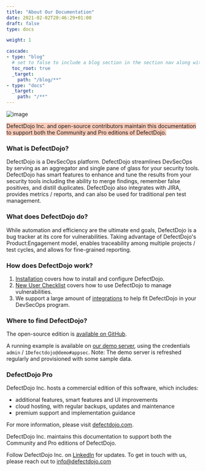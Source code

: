 ```yaml
---
title: "About Our Documentation"
date: 2021-02-02T20:46:29+01:00
draft: false
type: docs

weight: 1

cascade:
- type: "blog"
  # set to false to include a blog section in the section nav along with docs
  toc_root: true
  _target:
    path: "/blog/**"
- type: "docs"
  _target:
    path: "/**"
---
```


![image](images/dashboard.png)

<span style="background-color:rgba(242, 86, 29, 0.3)">DefectDojo Inc. and open-source contributors maintain this documentation to support both the Community and Pro editions of DefectDojo.</span>

### What is DefectDojo?

DefectDojo is a DevSecOps platform. DefectDojo streamlines DevSecOps by serving as an aggregator and single pane of glass for your security tools. DefectDojo has smart features to enhance and tune the results from your security tools including the ability to merge findings, remember false positives, and distill duplicates. DefectDojo also integrates with JIRA, provides metrics / reports, and can also be used for traditional pen test management.

### What does DefectDojo do?

While automation and efficiency are the ultimate end goals, DefectDojo is
a bug tracker at its core for vulnerabilities. Taking advantage of DefectDojo's
Product:Engagement model, enables traceability among multiple projects
/ test cycles, and allows for fine-grained reporting.

### How does DefectDojo work?

1. [Installation](../../open_source/installation/) covers how to install and configure DefectDojo.
2. [New User Checklist](../new_user_checklist) covers how to use DefectDojo to manage vulnerabilities.
3. We support a large amount of [integrations](../../connecting_your_tools/parsers/) to help fit DefectDojo in your DevSecOps program.

### Where to find DefectDojo?

The open-source edition is [available on
GitHub](https://github.com/DefectDojo/django-DefectDojo).

A running example is available on [our demo server](https://demo.defectdojo.org),
using the credentials `admin` / `1Defectdojo@demo#appsec`. Note: The demo
server is refreshed regularly and provisioned with some sample data.

### DefectDojo Pro

DefectDojo Inc. hosts a commercial edition of this software, which includes: 
- additional features, smart features and UI improvements 
- cloud hosting, with regular backups, updates and maintenance
- premium support and implementation guidance

For more information, please visit [defectdojo.com](https://www.defectdojo.com/).

DefectDojo Inc. maintains this documentation to support both the Community and Pro editions of DefectDojo.

Follow DefectDojo Inc. on [LinkedIn](https://www.linkedin.com/company/33245534) for updates.
To get in touch with us, please reach out to info@defectdojo.com
